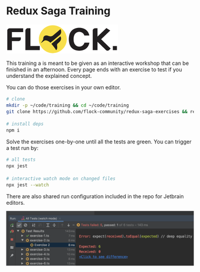# Redux Saga Training

![A Flock. Community Training](.gitbook/assets/image%20%282%29.png)

This training a is meant to be given as an interactive workshop that can be finished in an afternoon. Every page ends with an exercise to test if you understand the explained concept. 

You can do those exercises in your own editor.

```bash
# clone
mkdir -p ~/code/training && cd ~/code/training
git clone https://github.com/flock-community/redux-saga-exercises && redux-saga-exercises

# install deps
npm i
```

Solve the exercises one-by-one until all the tests are green. You can trigger a test run by:

```bash
# all tests
npx jest

# interactive watch mode on changed files
npx jest --watch
```

There are also shared run configuration included in the repo for Jetbrain editors.

![](.gitbook/assets/image.png)

